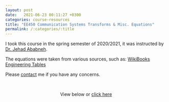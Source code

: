 ```yaml
---
layout: post
date:   2021-06-23 00:11:27 +0300
categories: course-resources
title: "EE450 Communication Systems Transforms & Misc. Equations"
permalink: /:categories/:title
---
```


I took this course in the spring semester of 2020/2021, it was instructed by [Dr. Jehad Ababneh](https://www.just.edu.jo/eportfolio/Pages/Default.aspx?email=ababnehj).

The equations were taken from various sources, such as: [WikiBooks Engineering Tables](https://en.wikibooks.org/wiki/Engineering_Tables)

Please [contact](/dev_site2/contact/) me if you have any concerns.

<p>&nbsp;</p>

<p style="text-align:center;">View below or <a href="/dev_site2/assets/pdf/CommSystemsTransformsMiscEqs.pdf">
click here</a></p>

<div style="text-align: center; margin-top: -10px">
<object data="/dev_site2/assets/pdf/CommSystemsTransformsMiscEqs.pdf" width="100%" height="1080" type="application/pdf"></object>
</div>